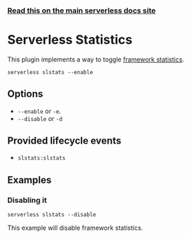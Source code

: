 <!--
title: Serverless Framework Commands - AWS Lambda - Serverless Stats
menuText: Serverless Stats
menuOrder: 8
description: Enables or disables Serverless Statistic logging within the Serverless Framework.
layout: Doc
-->

<!-- DOCS-SITE-LINK:START automatically generated  -->
### [Read this on the main serverless docs site](https://www.serverless.com/docs/providers/aws/cli-reference/slstats)
<!-- DOCS-SITE-LINK:END -->

# Serverless Statistics

This plugin implements a way to toggle [framework statistics](../framework-statistics.md).

```
serverless slstats --enable
```

## Options
- `--enable` or `-e`.
- `--disable` or `-d`

## Provided lifecycle events
- `slstats:slstats`

## Examples

### Disabling it

```
serverless slstats --disable
```

This example will disable framework statistics.